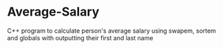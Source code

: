 # Average-Salary
C++ program to calculate person's average salary using swapem, sortem and globals with outputting their first and last name
